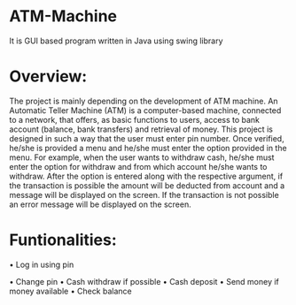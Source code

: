# ATM-Machine
It is GUI based program written in Java using swing library

# Overview:
The project is mainly depending on the development of ATM machine. An Automatic Teller Machine (ATM) is a computer-based machine, connected to a network, that offers, as basic functions to users, access to bank account (balance, bank transfers) and retrieval of money.
This project is designed in such a way that the user must enter pin number. Once verified, he/she is provided a menu and he/she must enter the option provided in the menu. For example, when the user wants to withdraw cash, he/she must enter the option for withdraw and from which account he/she wants to withdraw. After the option is entered along with the respective argument, if the transaction is possible the amount will be deducted from account and a message will be displayed on the screen. If the transaction is not possible an error message will be displayed on the screen.

# Funtionalities:
•	Log in using pin

•	Change pin
•	Cash withdraw if possible
•	Cash deposit
•	Send money if money available
•	Check balance
